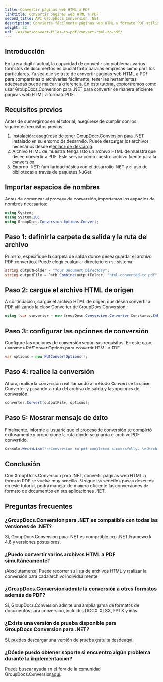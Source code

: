 ```yaml
---
title: Convertir páginas web HTML a PDF
linktitle: Convertir páginas web HTML a PDF
second_title: API GroupDocs.Conversión .NET
description: Convierta fácilmente páginas web HTML a formato PDF utilizando GroupDocs.Conversion para .NET. Siga nuestra guía paso a paso para una conversión perfecta del formato de documentos.
weight: 22
url: /es/net/convert-files-to-pdf/convert-html-to-pdf/
---
```

## Introducción
En la era digital actual, la capacidad de convertir sin problemas varios formatos de documentos es crucial tanto para las empresas como para los particulares. Ya sea que se trate de convertir páginas web HTML a PDF para compartirlas o archivarlas fácilmente, tener las herramientas adecuadas puede marcar la diferencia. En este tutorial, exploraremos cómo usar GroupDocs.Conversion para .NET para convertir de manera eficiente páginas web HTML a formato PDF.
## Requisitos previos
Antes de sumergirnos en el tutorial, asegúrese de cumplir con los siguientes requisitos previos:
1.  Instalación: asegúrese de tener GroupDocs.Conversion para .NET instalado en su entorno de desarrollo. Puede descargar los archivos necesarios desde el[enlace de descarga](https://releases.groupdocs.com/conversion/net/).
2. Archivo HTML de muestra: tenga listo un archivo HTML de muestra que desee convertir a PDF. Este servirá como nuestro archivo fuente para la conversión.
3. Entorno .NET: familiaridad básica con el desarrollo .NET y el uso de bibliotecas a través de paquetes NuGet.

## Importar espacios de nombres
Antes de comenzar el proceso de conversión, importemos los espacios de nombres necesarios:
```csharp
using System;
using System.IO;
using GroupDocs.Conversion.Options.Convert;
```

## Paso 1: definir la carpeta de salida y la ruta del archivo
Primero, especifique la carpeta de salida donde desea guardar el archivo PDF convertido. Puede elegir cualquier directorio en su sistema.
```csharp
string outputFolder = "Your Document Directory";
string outputFile = Path.Combine(outputFolder, "html-converted-to.pdf");
```
## Paso 2: cargue el archivo HTML de origen
A continuación, cargue el archivo HTML de origen que desea convertir a PDF utilizando la clase Converter de GroupDocs.Conversion.
```csharp
using (var converter = new GroupDocs.Conversion.Converter(Constants.SAMPLE_HTML))
```
## Paso 3: configurar las opciones de conversión
Configure las opciones de conversión según sus requisitos. En este caso, usaremos PdfConvertOptions para convertir HTML a PDF.
```csharp
var options = new PdfConvertOptions();
```
## Paso 4: realice la conversión
Ahora, realice la conversión real llamando al método Convert de la clase Converter y pasando la ruta del archivo de salida y las opciones de conversión.
```csharp
converter.Convert(outputFile, options);
```
## Paso 5: Mostrar mensaje de éxito
Finalmente, informe al usuario que el proceso de conversión se completó exitosamente y proporcione la ruta donde se guarda el archivo PDF convertido.
```csharp
Console.WriteLine("\nConversion to pdf completed successfully. \nCheck output in {0}", outputFolder);
```

## Conclusión
Con GroupDocs.Conversion para .NET, convertir páginas web HTML a formato PDF se vuelve muy sencillo. Si sigue los sencillos pasos descritos en este tutorial, podrá manejar de manera eficiente las conversiones de formato de documentos en sus aplicaciones .NET.
## Preguntas frecuentes
### ¿GroupDocs.Conversion para .NET es compatible con todas las versiones de .NET?
Sí, GroupDocs.Conversion para .NET es compatible con .NET Framework 4.6 y versiones posteriores.
### ¿Puedo convertir varios archivos HTML a PDF simultáneamente?
¡Absolutamente! Puede recorrer su lista de archivos HTML y realizar la conversión para cada archivo individualmente.
### ¿GroupDocs.Conversion admite la conversión a otros formatos además de PDF?
Sí, GroupDocs.Conversion admite una amplia gama de formatos de documentos para conversión, incluidos DOCX, XLSX, PPTX y más.
### ¿Existe una versión de prueba disponible para GroupDocs.Conversion para .NET?
 Sí, puedes descargar una versión de prueba gratuita desde[aquí](https://releases.groupdocs.com/).
### ¿Dónde puedo obtener soporte si encuentro algún problema durante la implementación?
 Puede buscar ayuda en el foro de la comunidad GroupDocs.Conversion[aquí](https://forum.groupdocs.com/c/conversion/11).